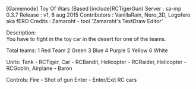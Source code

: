 [Gamemode] Toy Of Wars (Based [include]RCTigerGun)
Server       : sa-mp 0.3.7
Release      : v1, 8 aug 2015
Contributors : VanillaRain, Nero_3D, Logofero aka fERO
Credits      : Zamaroht - tool 'Zamaroht's TextDraw Editor'
 
Description:   
 You have to fight in the toy car in the desert for one of the teams. 

Total teams:
 1 Red Team
 2 Green
 3 Blue
 4 Purple
 5 Yellow
 6 White

Units: 
 Tank - RCTiger,
 Car - RCBandit, 
 Helicopter - RCRaider,
 Helicopter - RCGoblin, 
 Airplane - Baron
 
Controls:
 Fire - Shot of gun
 Enter - Enter/Exit RC cars

